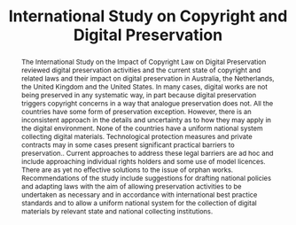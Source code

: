 ---
abstract: The International Study on the Impact of Copyright Law on Digital Preservation
  reviewed digital preservation activities and the current state of copyright and
  related laws and their impact on digital preservation in Australia, the Netherlands,
  the United Kingdom and the United States. In many cases, digital works are not being
  preserved in any systematic way, in part because digital preservation triggers copyright
  concerns in a way that analogue preservation does not. All the countries have some
  form of preservation exception. However, there is an inconsistent approach in the
  details and uncertainty as to how they may apply in the digital environment. None
  of the countries have a uniform national system collecting digital materials. Technological
  protection measures and private contracts may in some cases present significant
  practical barriers to preservation.. Current approaches to address these legal barriers
  are ad hoc and include approaching individual rights holders and some use of model
  licences. There are as yet no effective solutions to the issue of orphan works.
  Recommendations of the study include suggestions for drafting national policies
  and adapting laws with the aim of allowing preservation activities to be undertaken
  as necessary and in accordance with international best practice standards and to
  allow a uniform national system for the collection of digital materials by relevant
  state and national collecting institutions.
creators:
- Besek, June M.
- Weston, Christopher D.
- Muir, Adrienne
- Mossink, Wilma
- LeFurgy, William G.
- Fitzgerald, Brian
- Coates, Jessica
date: null
document_url: https://services.phaidra.univie.ac.at/api/object/o:294141/download
grand_parent: iPRES
institutions: []
keywords:
- london
landing_page_url: https://phaidra.univie.ac.at/o:294141
language: eng
layout: publication
license: CC BY-SA 3.0 AT
notes_url: null
parent: iPRES 2008
publication_type: paper
size: 40501
slides_url: null
source_name: iPRES
stream_url: null
title: International Study on Copyright and Digital Preservation
year: 2008
---